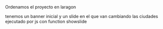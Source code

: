 Ordenamos el proyecto en laragon 

tenemos un banner inicial y un slide en el que van cambiando las ciudades ejecutado por js con function showslide
